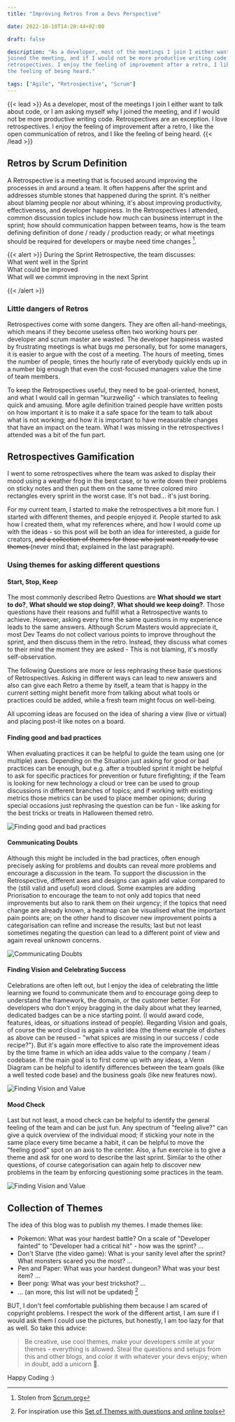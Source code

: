 ```yaml
---
title: "Improving Retros from a Devs Perspective"

date: 2022-10-10T14:20:44+02:00

draft: false

description: "As a developer, most of the meetings I join I either want to talk about code, or I am asking myself why I
joined the meeting, and if I would not be more productive writing code. Retrospectives are an exception. I love
retrospectives. I enjoy the feeling of improvement after a retro, I like the open communication of retros, and I like
the feeling of being heard."

tags: ["Agile", "Retrospective", "Scrum"]
---
```


{{< lead >}}
As a developer, most of the meetings I join I either want to talk about code, or I am asking myself why I joined the
meeting, and if I would not be more productive writing code. Retrospectives are an exception. I love retrospectives. I
enjoy the feeling of improvement after a retro, I like the open communication of retros, and I like the feeling of
being heard.
{{< /lead >}}

## Retros by Scrum Definition

A Retrospective is a meeting that is focused around improving the processes in and around a team. It often happens after
the sprint and addresses stumble stones that happened during the sprint. It's neither about blaming people nor about
whining, it's about improving productivity, effectiveness, and developer happiness.
In the Retrospectives I attended, common discussion topics include how much can business interrupt in the sprint; how
should communication happen between teams, how is the team defining definition of done / ready / production ready; or
what meetings should be required for developers or maybe need time changes [^agileDefinition].

{{< alert >}} During the Sprint Retrospective, the team discusses: \
What went well in the Sprint \
What could be improved \
What will we commit improving in the next Sprint

{{< /alert >}}

[^agileDefinition]: Stolen from [Scrum.org](https://www.agilealliance.org/glossary/retrospective/)

### Little dangers of Retros

Retrospectives come with some dangers. They are often all-hand-meetings, which means if they become useless often two
working hours per developer and scrum master are wasted. The developer happiness wasted by frustrating meetings is
what bugs me personally, but for some managers, it is easier to argue with the cost of a meeting. The hours of meeting,
times the number of people, times the hourly rate of everybody quickly ends up in a number big enough that even the
cost-focused managers value the time of team members.

To keep the Retrospectives useful, they need to be goal-oriented, honest, and what I would call in german "kurzweilig" -
which translates to feeling quick and amusing. More agile definition trained people have written posts on how important
it is to make it a safe space for the team to talk about what is not working; and how it is important to have measurable
changes that have an impact on the team. What I was missing in the retrospectives I attended was a bit of the fun part.

## Retrospectives Gamification

I went to some retrospectives where the team was asked to display their mood using a weather frog in the best case,
or to write down their problems on sticky notes and then put them on the same three colored miro rectangles every sprint
in the worst case. It's not bad... it's just boring.

For my current team, I started to make the retrospectives a bit more fun. I started with different themes, and people
enjoyed it. People started to ask how I created them, what my references where, and how I would come up with the ideas -
so this post will be both an idea for interested, a guide for creators, <strike> and a collection of themes for those
who just want ready to use themes </strike> (never mind that; explained in the last paragraph).

### Using themes for asking different questions

#### Start, Stop, Keep

The most commonly described Retro Questions are **What should we start to do?**, **What should we stop doing?**, **What
should we keep doing?**.
Those questions have their reasons and fulfill what a Retrospective wants to achieve. However, asking every time the
same
questions in my experience leads to the same answers. Although Scrum Masters would appreciate it, most Dev Teams do not
collect various points to improve throughout the sprint, and then discuss them in the retro. Instead, they discuss what
comes to their mind the moment they are asked - This is not blaming, it's mostly self-observation.

The following Questions are more or less rephrasing these base questions of Retrospectives. Asking in different ways
can lead to new answers and also can give each Retro a theme by itself, a team that is happy in the current setting
might benefit more from talking about what tools or practices could be added, while a fresh team might focus on
well-being.

All upcoming ideas are focused on the idea of sharing a view (live or virtual) and placing post-it like notes on a
board.

#### Finding good and bad practices

When evaluating practices it can be helpful to guide the team using one (or multiple) axes. Depending on the Situation
just asking for good or bad practices can be enough, but e.g. after a troubled sprint it might be helpful to ask for
specific practices for prevention or future firefighting; if the Team is looking for new technology a cloud or tree can
be used to group discussions in different branches of topics; and if working with existing metrics those metrics can be
used to place member opinions; during special occasions just rephrasing the question can be fun - like asking for the
best tricks or treats in Halloween themed retro.

![Finding good and bad practices](/images/2022-10-retro-1.png)

#### Communicating Doubts

Although this might be included in the bad practices, often enough precisely asking for problems and doubts can reveal
more problems and encourage a discussion in the team. To support the discussion in the Retrospective, different axes and
designs can again add value compared to the (still valid and useful) word cloud.
Some examples are adding Priorisation to encourage the team to not only add topics that need improvements but also to
rank them on their urgency; if the topics that need change are already known, a heatmap can be visualised what the
important pain points are; on the other hand to discover new improvement points a categorisation can refine and increase
the results; last but not least sometimes negating the question can lead to a different point of view and again reveal
unknown concerns.

![Communicating Doubts](/images/2022-10-retro-2.png)

#### Finding Vision and Celebrating Success

Celebrations are often left out, but I enjoy the idea of celebrating the little learning we found to
communicate them and to encourage going deep to understand the framework, the domain, or the customer better.
For developers who don't enjoy bragging in the daily about what they learned, dedicated badges can be a nice starting
point. (I would award code, features, ideas, or situations instead of people).
Regarding Vision and goals, of course the word cloud is again a valid idea (the theme example of dishes as above can be
reused - "what spices are missing in our success / code recipe?"). But it's again more effective to also rate the
improvement ideas by the time frame in which an idea adds value to the company / team / codebase.
If the main goal is to first come up with any ideas, a Venn Diagram can be helpful to identify differences between the
team goals (like a well tested code base) and the business goals (like new features now).

![Finding Vision and Value](/images/2022-10-retro-3.png)

#### Mood Check

Last but not least, a mood check can be helpful to identify the general feeling of the team and can be just fun.
Any spectrum of "feeling alive?" can give a quick overview of the individual mood; if sticking your note in the same
place every time became a habit, it can be helpful to move the "feeling good" spot on an axis to the center.
Also, a fun exercise is to give a theme and ask for one word to describe the last sprint.
Similar to the other questions, of course categorisation can again help to discover new problems in the team by
enforcing
questioning some practices in the team.

![Finding Vision and Value](/images/2022-10-retro-4.png)

## Collection of Themes

The idea of this blog was to publish my themes. I made themes like:

- Pokemon: What was your hardest battle? On a scale of "Developer fainted" to "Developer had a critical hit" - how was
  the sprint? ...
- Don't Starve (the video game): What is your sanity level after the sprint? What monsters scared you the most? ...
- Pen and Paper: What was your hardest dungeon? What was your best item? ...
- Beer pong: What was your best trickshot? ...
- ... (an more, this list will not be updated) [^themes]

BUT, I don't feel comfortable publishing them because I am scared of copyright problems. I respect the work of the
different artist, I am sure if I would ask them I could use the pictures, but honestly, I am too lazy for that as well.
So take this advice:

> Be creative, use cool themes, make your developers smile at your themes - everything is
> allowed. Steal the questions and setups from this and other blogs, and color it with whatever your devs enjoy;
> when in doubt, add a unicorn 🦄.

[^themes]: For inspiration use
this [Set of Themes with questions and online tools](https://www.scrum.org/resources/blog/retrospective-ideas)

Happy Coding :) 
